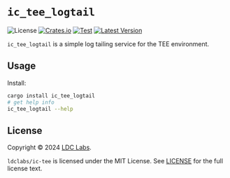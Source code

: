 # `ic_tee_logtail`
![License](https://img.shields.io/crates/l/ic_tee_logtail.svg)
[![Crates.io](https://img.shields.io/crates/d/ic_tee_logtail.svg)](https://crates.io/crates/ic_tee_logtail)
[![Test](https://github.com/ldclabs/ic-tee/actions/workflows/test.yml/badge.svg)](https://github.com/ldclabs/ic-tee/actions/workflows/test.yml)
[![Latest Version](https://img.shields.io/crates/v/ic_tee_logtail.svg)](https://crates.io/crates/ic_tee_logtail)

`ic_tee_logtail` is a simple log tailing service for the TEE environment.

## Usage

Install:
```sh
cargo install ic_tee_logtail
# get help info
ic_tee_logtail --help
```

## License
Copyright © 2024 [LDC Labs](https://github.com/ldclabs).

`ldclabs/ic-tee` is licensed under the MIT License. See [LICENSE](../../LICENSE-MIT) for the full license text.